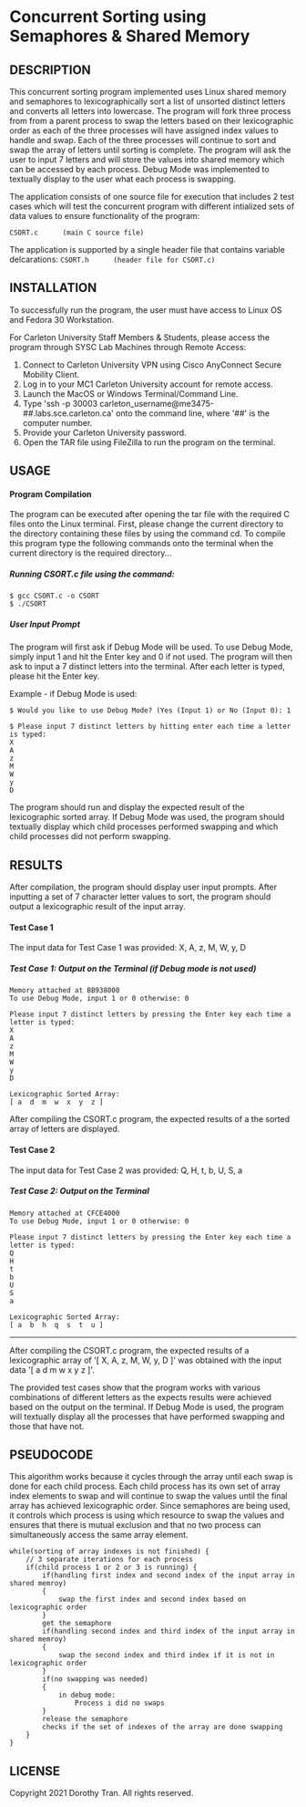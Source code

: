 # Concurrent Sorting using Semaphores & Shared Memory



## DESCRIPTION
This concurrent sorting program implemented uses Linux shared memory and semaphores to lexicographically sort a list of unsorted distinct letters and converts all letters into lowercase. The program will fork three process from from a parent process to swap the letters based on their lexicographic order as each of the three processes will have assigned index values to handle and swap. Each of the three processes will continue to sort and swap the array of letters until sorting is complete.  The program will ask the user to input 7 letters and will store the values into shared memory which can be accessed by each process. Debug Mode was implemented to textually display to the user what each process is swapping.


The application consists of one source file for execution that includes 2 test cases which will test the concurrent program with different intialized sets of data values to ensure functionality of the program:

```CSORT.c		(main C source file)```

The application is supported by a single header file that contains variable delcarations:
```CSORT.h		(header file for CSORT.c)```



## INSTALLATION
To successfully run the program, the user must have access to Linux OS and Fedora 30 Workstation.

For Carleton University Staff Members & Students, please access the program through SYSC Lab Machines through Remote Access:
1. Connect to Carleton University VPN using Cisco AnyConnect Secure Mobility Client.
2. Log in to your MC1 Carleton University account for remote access.
3. Launch the MacOS or Windows Terminal/Command Line.
4. Type 'ssh -p 30003 carleton_username@me3475-##.labs.sce.carleton.ca' onto the command line, where '##' is the computer number.
5. Provide your Carleton University password.
6. Open the TAR file using FileZilla to run the program on the terminal.



## USAGE

#### Program Compilation
The program can be executed after opening the tar file with the required C files onto the Linux terminal. 
First, please change the current directory to the directory containing these files by using the command cd.
To compile this program type the following commands onto the terminal when the current directory is the required directory...

##### Running CSORT.c file using the command:
```
$ gcc CSORT.c -o CSORT
$ ./CSORT
```

##### User Input Prompt
The program will first ask if Debug Mode will be used. To use Debug Mode, simply input 1 and hit the Enter key and 0 if not used.
The program will then ask to input a 7 distinct letters into the terminal. After each letter is typed, please hit the Enter key.

Example - if Debug Mode is used:

```
$ Would you like to use Debug Mode? (Yes (Input 1) or No (Input 0): 1

$ Please input 7 distinct letters by hitting enter each time a letter is typed: 
X
A
z
M
W
y
D
```
The program should run and display the expected result of the lexicographic sorted array. If Debug Mode was used, the program should textually display which child processes performed swapping and which child processes did not perform swapping.



## RESULTS
After compilation, the program should display user input prompts. After inputting a set of 7 character letter values to sort, the program should output a lexicographic result of the input array.

#### Test Case 1
The input data for Test Case 1 was provided: X, A, z, M, W, y, D


##### Test Case 1: Output on the Terminal (if Debug mode is not used)
```
Memory attached at BB938000
To use Debug Mode, input 1 or 0 otherwise: 0

Please input 7 distinct letters by pressing the Enter key each time a letter is typed: 
X
A
z
M
W
y
D

Lexicographic Sorted Array: 
[ a  d  m  w  x  y  z ]
```


After compiling the CSORT.c program, the expected results of a the sorted array of letters are displayed.

#### Test Case 2
The input data for Test Case 2 was provided: Q, H, t, b, U, S, a 

##### Test Case 2: Output on the Terminal
```
Memory attached at CFCE4000
To use Debug Mode, input 1 or 0 otherwise: 0

Please input 7 distinct letters by pressing the Enter key each time a letter is typed: 
Q
H
t
b
U
S
a

Lexicographic Sorted Array: 
[ a  b  h  q  s  t  u ]
```
----------------------------------
After compiling the CSORT.c program, the expected results of a lexicographic array of '[ X, A, z, M, W, y, D ]' was obtained with the input data '[ a  d  m  w  x  y  z ]'.

The provided test cases show that the program works with various combinations of different letters as the expects results were achieved based on the output on the terminal. If Debug Mode is used, the program will textually display all the processes that have performed swapping and those that have not.



## PSEUDOCODE 
This algorithm works because it cycles through the array until each swap is done for each child process. Each child process has its own set of array index elements to swap and will continue to swap the values until the final array has achieved lexicographic order. Since semaphores are being used, it controls which process is using which resource to swap the values and ensures that there is mutual exclusion and that no two process can simultaneously access the same array element. 

```
while(sorting of array indexes is not finished) {
    // 3 separate iterations for each process
    if(child process 1 or 2 or 3 is running) {
        if(handling first index and second index of the input array in shared memroy) 
        {
            swap the first index and second index based on lexicographic order
        }
        get the semaphore
        if(handling second index and third index of the input array in shared memroy) 
        {
            swap the second index and third index if it is not in lexicographic order
        }
        if(no swapping was needed)
        {
            in debug mode:
                Process i did no swaps
        }
        release the semaphore
        checks if the set of indexes of the array are done swapping
    }
}
```



## LICENSE
Copyright 2021 Dorothy Tran. All rights reserved.
